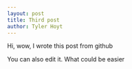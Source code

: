 ```yaml
---
layout: post
title: Third post
author: Tyler Hoyt
---
```


Hi, wow, I wrote this post from github

You can also edit it. What could be easier
